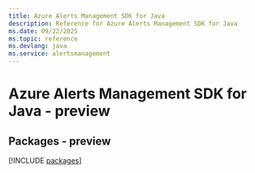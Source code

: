 ```yaml
---
title: Azure Alerts Management SDK for Java
description: Reference for Azure Alerts Management SDK for Java
ms.date: 09/22/2025
ms.topic: reference
ms.devlang: java
ms.service: alertsmanagement
---
```

# Azure Alerts Management SDK for Java - preview
## Packages - preview
[!INCLUDE [packages](alerts-management-index.md)]
